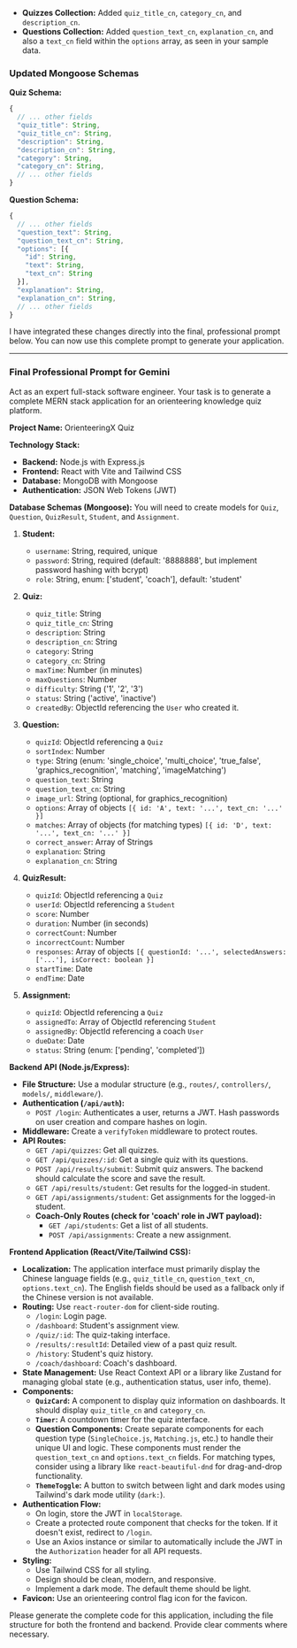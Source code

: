 *   **Quizzes Collection:** Added `quiz_title_cn`, `category_cn`, and `description_cn`.
*   **Questions Collection:** Added `question_text_cn`, `explanation_cn`, and also a `text_cn` field within the `options` array, as seen in your sample data.

### **Updated Mongoose Schemas**

**Quiz Schema:**
```javascript
{
  // ... other fields
  "quiz_title": String,
  "quiz_title_cn": String,
  "description": String,
  "description_cn": String,
  "category": String,
  "category_cn": String,
  // ... other fields
}
```

**Question Schema:**
```javascript
{
  // ... other fields
  "question_text": String,
  "question_text_cn": String,
  "options": [{
    "id": String,
    "text": String,
    "text_cn": String
  }],
  "explanation": String,
  "explanation_cn": String,
  // ... other fields
}
```

I have integrated these changes directly into the final, professional prompt below. You can now use this complete prompt to generate your application.

---

### **Final Professional Prompt for Gemini**

Act as an expert full-stack software engineer. Your task is to generate a complete MERN stack application for an orienteering knowledge quiz platform.

**Project Name:** OrienteeringX Quiz

**Technology Stack:**
*   **Backend:** Node.js with Express.js
*   **Frontend:** React with Vite and Tailwind CSS
*   **Database:** MongoDB with Mongoose
*   **Authentication:** JSON Web Tokens (JWT)

**Database Schemas (Mongoose):**
You will need to create models for `Quiz`, `Question`, `QuizResult`, `Student`, and `Assignment`.

1.  **Student:**
    *   `username`: String, required, unique
    *   `password`: String, required (default: '8888888', but implement password hashing with bcrypt)
    *   `role`: String, enum: ['student', 'coach'], default: 'student'

2.  **Quiz:**
    *   `quiz_title`: String
    *   `quiz_title_cn`: String
    *   `description`: String
    *   `description_cn`: String
    *   `category`: String
    *   `category_cn`: String
    *   `maxTime`: Number (in minutes)
    *   `maxQuestions`: Number
    *   `difficulty`: String ('1', '2', '3')
    *   `status`: String ('active', 'inactive')
    *   `createdBy`: ObjectId referencing the `User` who created it.

3.  **Question:**
    *   `quizId`: ObjectId referencing a `Quiz`
    *   `sortIndex`: Number
    *   `type`: String (enum: 'single_choice', 'multi_choice', 'true_false', 'graphics_recognition', 'matching', 'imageMatching')
    *   `question_text`: String
    *   `question_text_cn`: String
    *   `image_url`: String (optional, for graphics_recognition)
    *   `options`: Array of objects `[{ id: 'A', text: '...', text_cn: '...' }]`
    *   `matches`: Array of objects (for matching types) `[{ id: 'D', text: '...', text_cn: '...' }]`
    *   `correct_answer`: Array of Strings
    *   `explanation`: String
    *   `explanation_cn`: String

4.  **QuizResult:**
    *   `quizId`: ObjectId referencing a `Quiz`
    *   `userId`: ObjectId referencing a `Student`
    *   `score`: Number
    *   `duration`: Number (in seconds)
    *   `correctCount`: Number
    *   `incorrectCount`: Number
    *   `responses`: Array of objects `[{ questionId: '...', selectedAnswers: ['...'], isCorrect: boolean }]`
    *   `startTime`: Date
    *   `endTime`: Date

5.  **Assignment:**
    *   `quizId`: ObjectId referencing a `Quiz`
    *   `assignedTo`: Array of ObjectId referencing `Student`
    *   `assignedBy`: ObjectId referencing a coach `User`
    *   `dueDate`: Date
    *   `status`: String (enum: ['pending', 'completed'])

**Backend API (Node.js/Express):**
*   **File Structure:** Use a modular structure (e.g., `routes/`, `controllers/`, `models/`, `middleware/`).
*   **Authentication (`/api/auth`):**
    *   `POST /login`: Authenticates a user, returns a JWT. Hash passwords on user creation and compare hashes on login.
*   **Middleware:** Create a `verifyToken` middleware to protect routes.
*   **API Routes:**
    *   `GET /api/quizzes`: Get all quizzes.
    *   `GET /api/quizzes/:id`: Get a single quiz with its questions.
    *   `POST /api/results/submit`: Submit quiz answers. The backend should calculate the score and save the result.
    *   `GET /api/results/student`: Get results for the logged-in student.
    *   `GET /api/assignments/student`: Get assignments for the logged-in student.
    *   **Coach-Only Routes (check for 'coach' role in JWT payload):**
        *   `GET /api/students`: Get a list of all students.
        *   `POST /api/assignments`: Create a new assignment.

**Frontend Application (React/Vite/Tailwind CSS):**
*   **Localization:** The application interface must primarily display the Chinese language fields (e.g., `quiz_title_cn`, `question_text_cn`, `options.text_cn`). The English fields should be used as a fallback only if the Chinese version is not available.
*   **Routing:** Use `react-router-dom` for client-side routing.
    *   `/login`: Login page.
    *   `/dashboard`: Student's assignment view.
    *   `/quiz/:id`: The quiz-taking interface.
    *   `/results/:resultId`: Detailed view of a past quiz result.
    *   `/history`: Student's quiz history.
    *   `/coach/dashboard`: Coach's dashboard.
*   **State Management:** Use React Context API or a library like Zustand for managing global state (e.g., authentication status, user info, theme).
*   **Components:**
    *   **`QuizCard`:** A component to display quiz information on dashboards. It should display `quiz_title_cn` and `category_cn`.
    *   **`Timer`:** A countdown timer for the quiz interface.
    *   **Question Components:** Create separate components for each question type (`SingleChoice.js`, `Matching.js`, etc.) to handle their unique UI and logic. These components must render the `question_text_cn` and `options.text_cn` fields. For matching types, consider using a library like `react-beautiful-dnd` for drag-and-drop functionality.
    *   **`ThemeToggle`:** A button to switch between light and dark modes using Tailwind's dark mode utility (`dark:`).
*   **Authentication Flow:**
    *   On login, store the JWT in `localStorage`.
    *   Create a protected route component that checks for the token. If it doesn't exist, redirect to `/login`.
    *   Use an Axios instance or similar to automatically include the JWT in the `Authorization` header for all API requests.
*   **Styling:**
    *   Use Tailwind CSS for all styling.
    *   Design should be clean, modern, and responsive.
    *   Implement a dark mode. The default theme should be light.
*   **Favicon:** Use an orienteering control flag icon for the favicon.

Please generate the complete code for this application, including the file structure for both the frontend and backend. Provide clear comments where necessary.
